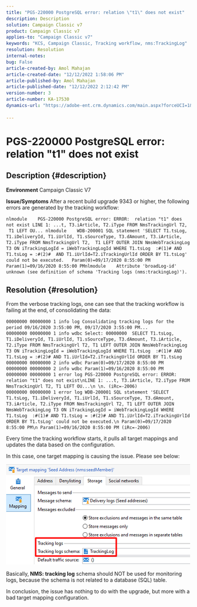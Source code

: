 ```yaml
---
title: "PGS-220000 PostgreSQL error: relation \"t1\" does not exist"
description: Description
solution: Campaign Classic v7
product: Campaign Classic v7
applies-to: "Campaign Classic v7"
keywords: "KCS, Campaign Classic, Tracking workflow, nms:TrackingLog"
resolution: Resolution
internal-notes: 
bug: False
article-created-by: Amol Mahajan
article-created-date: "12/12/2022 1:58:06 PM"
article-published-by: Amol Mahajan
article-published-date: "12/12/2022 2:12:42 PM"
version-number: 3
article-number: KA-17530
dynamics-url: "https://adobe-ent.crm.dynamics.com/main.aspx?forceUCI=1&pagetype=entityrecord&etn=knowledgearticle&id=35fe2fff-247a-ed11-81ac-6045bd0063aa"

---
```

# PGS-220000 PostgreSQL error: relation "t1" does not exist

## Description {#description}

<b>Environment</b>
Campaign Classic V7


<b>Issue/Symptoms</b>
After a recent build upgrade 9343 or higher, the following errors are generated by the tracking workflow:




```
nlmodule    PGS-220000 PostgreSQL error: ERROR:  relation "t1" does not exist LINE 1: ...t, T3.iArticle, T2.iType FROM NmsTrackingUrl T2,  T1 LEFT OU... nlmodule    WDB-200001 SQL statement 'SELECT T1.tsLog, T1.iDeliveryId, T1.iUrlId, T1.sSourceType, T3.dAmount, T3.iArticle, T2.iType FROM NmsTrackingUrl T2,  T1 LEFT OUTER JOIN NmsWebTrackingLog T3 ON iTrackingLogId = iWebTrackingLogId WHERE T1.tsLog  :#(1)# AND T1.tsLog = :#(2)#  AND T1.iUrlId=T2.iTrackingUrlId ORDER BY T1.tsLog' could not be executed.   Param(0)=09/17/2020 8:55:00 PM   Param(1)=09/16/2020 8:55:00 PMnlmodule    Attribute 'broadLog-id' unknown (see definition of schema 'Tracking logs (nms:trackingLog)').
```





## Resolution {#resolution}


From the verbose tracking logs, one can see that the tracking workflow is failing at the end, of consolidating the data:




```
00000000 00000000 1 info log Consolidating tracking logs for the period 09/16/2020 3:55:00 PM, 09/17/2020 3:55:00 PM...
00000000 00000000 1 info wdbc Select: 00000000  SELECT T1.tsLog, T1.iDeliveryId, T1.iUrlId, T1.sSourceType, T3.dAmount, T3.iArticle, T2.iType FROM NmsTrackingUrl T2, T1 LEFT OUTER JOIN NmsWebTrackingLog T3 ON iTrackingLogId = iWebTrackingLogId WHERE T1.tsLog  :#(1)# AND T1.tsLog = :#(2)# AND T1.iUrlId=T2.iTrackingUrlId ORDER BY T1.tsLog
00000000 00000000 2 info wdbc Param(0)=09/17/2020 8:55:00 PM
00000000 00000000 2 info wdbc Param(1)=09/16/2020 8:55:00 PM
00000000 00000000 1 error log PGS-220000 PostgreSQL error: ERROR: relation "t1" does not exist\nLINE 1: ...t, T3.iArticle, T2.iType FROM NmsTrackingUrl T2, T1 LEFT OU...\n \n. (iRc=-2006)
00000000 00000000 1 error log WDB-200001 SQL statement 'SELECT T1.tsLog, T1.iDeliveryId, T1.iUrlId, T1.sSourceType, T3.dAmount, T3.iArticle, T2.iType FROM NmsTrackingUrl T2, T1 LEFT OUTER JOIN NmsWebTrackingLog T3 ON iTrackingLogId = iWebTrackingLogId WHERE T1.tsLog  :#(1)# AND T1.tsLog = :#(2)# AND T1.iUrlId=T2.iTrackingUrlId ORDER BY T1.tsLog' could not be executed.\n Param(0)=09/17/2020 8:55:00 PM\n Param(1)=09/16/2020 8:55:00 PM (iRc=-2006)
```




Every time the tracking workflow starts, it pulls all target mappings and updates the data based on the configuration.

In this case, one target mapping is causing the issue. Please see below:

![](assets/a06a8deb-6536-ec11-b6e6-000d3a348885.png)

Basically,<b> NMS: tracking log</b> schema should NOT be used for monitoring logs, because the schema is not related to a database (SQL) table.

In conclusion, the issue has nothing to do with the upgrade, but more with a bad target mapping configuration.
